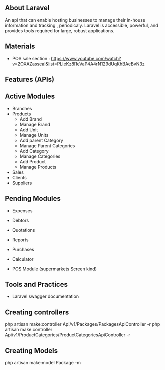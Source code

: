 ## About Laravel

An api that can enable hosting businesses to manage their in-house information and tracking , periodicaly.
Laravel is accessible, powerful, and provides tools required for large, robust applications.

## Materials
- POS sale section : https://www.youtube.com/watch?v=2OXAZasseaI&list=PLIeKz8l1eVaP4A4rN129dUqKhBAeBvN3z




## Features (APIs)
## Active Modules
- Branches
- Products
  - Add Brand
  - Manage Brand
  - Add Unit
  - Manage Units
  - Add parent Category
  - Manage Parent Categories
  - Add Category
  - Manage Categories
  - Add Product
  - Manage Products
- Sales
- Clients
- Suppliers

## Pending Modules
- Expenses
- Debtors
- Quotations
- Reports
- Purchases
- Calculator

- POS Module (supermarkets Screen kind)

## Tools and Practices
- Laravel swagger documentation

## Creating controllers
php artisan make:controller Api/v1/Packages/PackagesApiController -r
php artisan make:controller Api/v1/ProductCategories/ProductCategoriesApiController -r

## Creating Models
php artisan make:model Package -m
